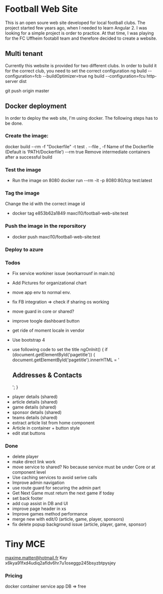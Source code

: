 # Football Web Site

This is an open soure web site developed for local football clubs. The project started few years ago, when I needed to learn Angular 2. I was looking for a simple project is order to practice. At that time, I was playing for the FC Uffheim footabll team and therefore decided to create a website.

## Multi tenant

Currently this website is provided for two different clubs. In order to build it for the correct club, you need to set the correct configuration
ng build --configuration=fcb --buildOptimizer=true
ng build --configuration=fcu
http-server dist

git push origin master

## Docker deployment

In order to deploy the web site, I'm using docker. The following steps has to be done.

### Create the image:

docker build --rm -f "Dockerfile" -t test .
--file , -f Name of the Dockerfile (Default is ‘PATH/Dockerfile’)
--rm true Remove intermediate containers after a successful build

### Test the image

- Run the image on 8080
  docker run --rm -it -p 8080:80/tcp test:latest

### Tag the image

Change the id with the correct image id

- docker tag e853b62a1849 maxcl10/football-web-site:test

### Push the image in the reporsitory

- docker push maxcl10/football-web-site:test

### Deploy to azure

### Todos

- Fix service workiner issue (workarrounf in main.ts)
- Add Pictures for organizational chart
- move app env to normal env.

- fix FB integration => check if sharing os working
- move guard in core or shared?
- improve toogle dashboard button
- get ride of moment locale in vendor
- Use bootstrap 4
- use following code to set the title
  ngOnInit() {
  if (document.getElementById('pagetitle')) {
  document.getElementById('pagetitle').innerHTML = '<h2>Addresses & Contacts</h2>';
  }

* player details (shared)
* article details (shared)
* game details (shared)
* sponsor details (shared)
* teams details (shared)
* extract article list from home component
* Article in container + button style
* edit stat buttons

### Done

- delete player
- make direct link work
- move service to shared? No because service must be under Core or at component level
- Use caching services to avoid serive calls
- Improve admin navigation
- use route guard for securing the admin part
- Get Next Game must return the next game if today
- set back footer
- add cup assist in DB and UI
- improve page header in xs
- Improve games method performance
- merge new with edit/0 (article, game, player, sponsors)
- fix delete popup background issue (article, player, game, sponsor)

# Tiny MCE

maxime.matter@hotmail.fr
Key x6kya91fxd4udiq2afldv6hr7u1oseggp245bsyzbtpysjey

### Pricing

docker container
service app
DB => free
